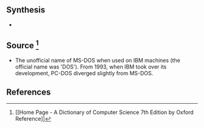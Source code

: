 ## Synthesis
- 
## Source [^1]
- The unofficial name of MS-DOS when used on IBM machines (the official name was 'DOS'). From 1993, when IBM took over its development, PC-DOS diverged slightly from MS-DOS.
## References

[^1]: [[Home Page - A Dictionary of Computer Science 7th Edition by Oxford Reference]]